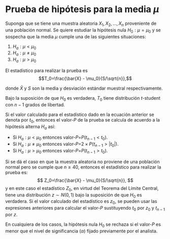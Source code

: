 # Prueba de hipótesis para la media $\mu$

Suponga que se tiene una muestra aleatoria $X_1, X_2, \ldots, X_n$ proveniente de una población normal. Se quiere estudiar la hipótesis nula $H_0: \mu = \mu_0$ y se sospecha que la media $\mu$ cumple una de las siguientes situaciones:

1. $H_a: \mu < \mu_0$
2. $H_a: \mu \neq \mu_0$
3. $H_a: \mu > \mu_0$

El estadístico para realizar la prueba es $$T_0=\frac{\bar{X} - \mu_0}{S/\sqrt{n}},$$

donde $\bar{X}$ y $S$ son la media y desviación estándar muestral respectivamente.

Bajo la suposición de que $H_0$ es verdadera, $T_0$ tiene distribución $t$-student con $n-1$ grados de libertad.

Si el valor calculado para el estadístico dado en la ecuación anterior se denota por $t_0$, entonces el valor-$P$ de la prueba se calcula de acuerdo a la hipótesis alterna $H_a$ así:

- Si $H_a: \mu < \mu_0$ entonces valor-$P$=$P(t_{n-1} < t_0)$. 
- Si $H_a: \mu \neq \mu_0$ entonces valor-$P$=$2 \times P(t_{n-1} > \lvert t_0 \rvert)$.
- Si $H_a: \mu > \mu_0$ entonces valor-$P$=$P(t_{n-1} > t_0)$.

Si se dá el caso en que la muestra aleatoria no proviene de una población normal pero se cumple que $n \geq 40$, entonces el estadístico para realizar la prueba es:
$$
Z_0=\frac{\bar{X} - \mu_0}{S/\sqrt{n}},
$$
y en este caso el estadístico $Z_0$, en virtud del Teorema del Límite Central, tiene una distribución $z \sim N(0, 1)$ bajo la suposición de que $H_0$ es verdadera. Si el valor calculado del estadístico es $z_0$, se pueden usar las expresiones anteriores para calcular el valor-$P$ sustituyendo $t_0$ por $z_0$ y $t_{n-1}$ por $z$.

En cualquiera de los casos, la hipótesis nula $H_0$ se rechaza si el valor-$P$ es menor que el nivel de significancia ($\alpha$) fijado previamente por el analista.
